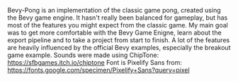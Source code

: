 Bevy-Pong is an implementation of the classic game pong, created using the Bevy game engine. It hasn't really been balanced for gameplay, but has most of the features you might expect from the classic game. My main goal was to get more comfortable with the Bevy Game Enigne, learn about the export pipeline and to take a project from start to finish.
A lot of the features are heavily influenced by the official Bevy examples, especially the breakout game example.
Sounds were made using ChipTone: https://sfbgames.itch.io/chiptone
Font is Pixelify Sans from: https://fonts.google.com/specimen/Pixelify+Sans?query=pixel
